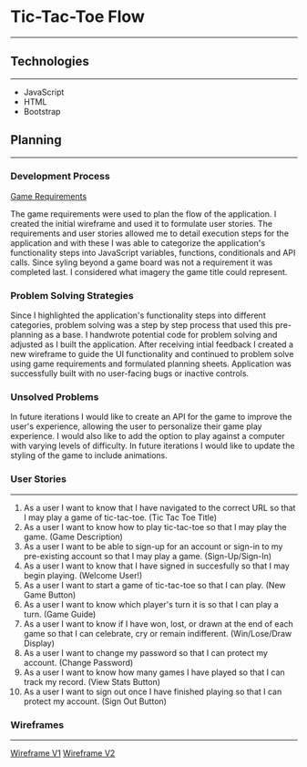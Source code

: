 # Tic-Tac-Toe Flow
------------------------------


## Technologies
------------------------------
- JavaScript
- HTML
- Bootstrap


## Planning
------------------------------
### Development Process
[Game Requirements](https://docs.google.com/document/d/12n01eAFY9EPrAL0Flh9hDlbNzlk1hWhrJ8MO6sOsLeY/edit?usp=sharing "Game Requirements")

The game requirements were used to plan the flow of the application. I created the initial wireframe and used it to formulate user stories. The requirements and user stories allowed me to detail execution steps for the application and with these I was able to categorize the application's functionality steps into JavaScript variables, functions, conditionals and API calls. Since syling beyond a game board was not a requirement it was completed last. I considered what imagery the game title could represent.


### Problem Solving Strategies
Since I highlighted the application's functionality steps into different categories, problem solving was a step by step process that used this pre-planning as a base. I handwrote potential code for problem solving and adjusted as I built the application. After receiving intial feedback I created a new wireframe to guide the UI functionality and continued to problem solve using game requirements and formulated planning sheets. Application was successfully built with no user-facing bugs or inactive controls.


### Unsolved Problems
In future iterations I would like to create an API for the game to improve the user's experience, allowing the user to personalize their game play experience. I would also like to add the option to play against a computer with varying levels of difficulty. In future iterations I would like to update the styling of the game to include animations.


### User Stories
------------------------------
1. As a user I want to know that I have navigated to the correct URL so that I may play a game of tic-tac-toe. (Tic Tac Toe Title)
2. As a user I want to know how to play tic-tac-toe so that I may play the game. (Game Description)
3. As a user I want to be able to sign-up for an account or sign-in to my pre-existing account so that I may play a game. (Sign-Up/Sign-In)
4. As a user I want to know that I have signed in succesfully so that I may begin playing. (Welcome User!)
5. As a user I want to start a game of tic-tac-toe so that I can play. (New Game Button)
6. As a user I want to know which player's turn it is so that I can play a turn. (Game Guide)
7. As a user I want to know if I have won, lost, or drawn at the end of each game so that I can celebrate, cry or remain indifferent. (Win/Lose/Draw Display)
8. As a user I want to change my password so that I can protect my account. (Change Password)
9. As a user I want to know how many games I have played so that I can track my record. (View Stats Button)
10. As a user I want to sign out once I have finished playing so that I can protect my account. (Sign Out Button)


### Wireframes
------------------------------
[Wireframe V1](https://imgur.com/9nqBgBm "WireframeV1")
[Wireframe V2](https://imgur.com/j1WcjZB "WireframeV2")
